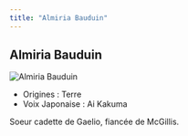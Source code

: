 ```yaml
---
title: "Almiria Bauduin"
---
```


Almiria Bauduin
---------------


![Almiria Bauduin](/images/stories/saga/g-tekketsu/persos/almiria-bauduin.png)


* Origines : Terre
* Voix Japonaise : Ai Kakuma


Soeur cadette de Gaelio, fiancée de McGillis.

